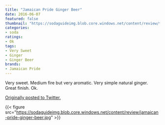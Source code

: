 ```yaml
---
title: "Jamaican Pride Ginger Beer"
date: 2016-06-07
featured: false
thumbnail: "https://sodaguideimg.blob.core.windows.net/content/review/thumbs/jamaican-pride-ginger-beer.jpg"
categories:
- soda
ratings:
- Ok
tags:
- Very Sweet
- Ginger
- Ginger Beer
brands:
- Jamaican Pride
---
```


Very sweet. Medium fire but very aromatic. Very simple natural ginger. Great finish. Ok.

[Originally posted to Twitter.](https://twitter.com/Cavorter/status/740220537734062080)

{{< figure src="https://sodaguideimg.blob.core.windows.net/content/review/jamaican-pride-ginger-beer.jpg" >}}

